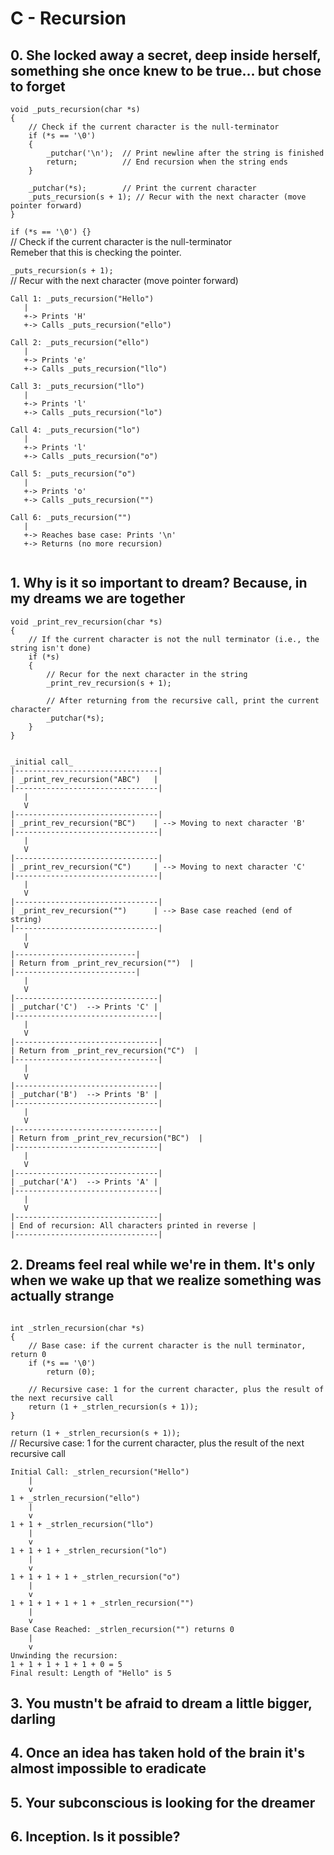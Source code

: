 # C - Recursion

## 0. She locked away a secret, deep inside herself, something she once knew to be true... but chose to forget

```
void _puts_recursion(char *s)
{
    // Check if the current character is the null-terminator
    if (*s == '\0')  
    {
        _putchar('\n');  // Print newline after the string is finished
        return;          // End recursion when the string ends
    }

    _putchar(*s);        // Print the current character
    _puts_recursion(s + 1); // Recur with the next character (move pointer forward)
}

```

`if (*s == '\0') {}`\
// Check if the current character is the null-terminator\
Remeber that this is checking the pointer.

`_puts_recursion(s + 1);`\
// Recur with the next character (move pointer forward)

```
Call 1: _puts_recursion("Hello")
   |
   +-> Prints 'H'
   +-> Calls _puts_recursion("ello")

Call 2: _puts_recursion("ello")
   |
   +-> Prints 'e'
   +-> Calls _puts_recursion("llo")

Call 3: _puts_recursion("llo")
   |
   +-> Prints 'l'
   +-> Calls _puts_recursion("lo")

Call 4: _puts_recursion("lo")
   |
   +-> Prints 'l'
   +-> Calls _puts_recursion("o")

Call 5: _puts_recursion("o")
   |
   +-> Prints 'o'
   +-> Calls _puts_recursion("")

Call 6: _puts_recursion("")
   |
   +-> Reaches base case: Prints '\n'
   +-> Returns (no more recursion)


```

## 1. Why is it so important to dream? Because, in my dreams we are together

```
void _print_rev_recursion(char *s)
{
    // If the current character is not the null terminator (i.e., the string isn't done)
    if (*s)
    {
        // Recur for the next character in the string
        _print_rev_recursion(s + 1);

        // After returning from the recursive call, print the current character
        _putchar(*s);
    }
}


```



```
_initial call_
|--------------------------------|
| _print_rev_recursion("ABC")   |
|--------------------------------|
   |
   V
|--------------------------------|
| _print_rev_recursion("BC")    | --> Moving to next character 'B'
|--------------------------------|
   |
   V
|--------------------------------|
| _print_rev_recursion("C")     | --> Moving to next character 'C'
|--------------------------------|
   |
   V
|--------------------------------|
| _print_rev_recursion("")      | --> Base case reached (end of string)
|--------------------------------|
   |
   V
|---------------------------|
| Return from _print_rev_recursion("")  |
|---------------------------|
   |
   V
|--------------------------------|
| _putchar('C')  --> Prints 'C' |
|--------------------------------|
   |
   V
|--------------------------------|
| Return from _print_rev_recursion("C")  |
|--------------------------------|
   |
   V
|--------------------------------|
| _putchar('B')  --> Prints 'B' |
|--------------------------------|
   |
   V
|--------------------------------|
| Return from _print_rev_recursion("BC")  |
|--------------------------------|
   |
   V
|--------------------------------|
| _putchar('A')  --> Prints 'A' |
|--------------------------------|
   |
   V
|--------------------------------|
| End of recursion: All characters printed in reverse |
|--------------------------------|

```


## 2. Dreams feel real while we're in them. It's only when we wake up that we realize something was actually strange

```

int _strlen_recursion(char *s)
{
    // Base case: if the current character is the null terminator, return 0
    if (*s == '\0')
        return (0);

    // Recursive case: 1 for the current character, plus the result of the next recursive call
    return (1 + _strlen_recursion(s + 1));
}

```

`return (1 + _strlen_recursion(s + 1));`\
// Recursive case: 1 for the current character, plus the result of the next recursive call


```
Initial Call: _strlen_recursion("Hello")
    |
    v
1 + _strlen_recursion("ello")
    |
    v
1 + 1 + _strlen_recursion("llo")
    |
    v
1 + 1 + 1 + _strlen_recursion("lo")
    |
    v
1 + 1 + 1 + 1 + _strlen_recursion("o")
    |
    v
1 + 1 + 1 + 1 + 1 + _strlen_recursion("")
    |
    v
Base Case Reached: _strlen_recursion("") returns 0
    |
    v
Unwinding the recursion:
1 + 1 + 1 + 1 + 1 + 0 = 5
Final result: Length of "Hello" is 5

```


## 3. You mustn't be afraid to dream a little bigger, darling




## 4. Once an idea has taken hold of the brain it's almost impossible to eradicate





## 5. Your subconscious is looking for the dreamer




## 6. Inception. Is it possible?





